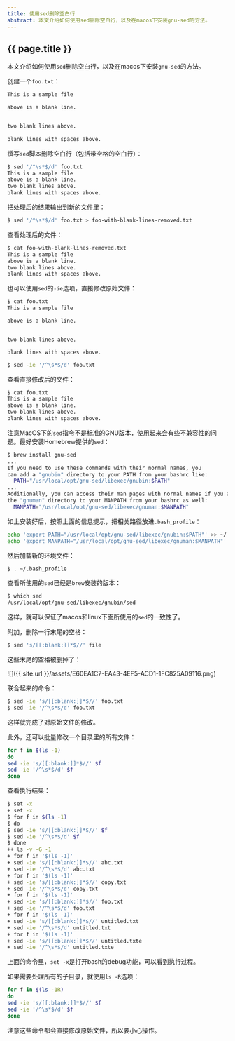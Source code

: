 ```yaml
---
title: 使用sed删除空白行
abstract: 本文介绍如何使用sed删除空白行，以及在macos下安装gnu-sed的方法。
---
```


## {{ page.title }}

本文介绍如何使用`sed`删除空白行，以及在macos下安装`gnu-sed`的方法。

创建一个`foo.txt`：

```txt
This is a sample file

above is a blank line.


two blank lines above.
   
blank lines with spaces above.
```

撰写`sed`脚本删除空白行（包括带空格的空白行）：

```bash
$ sed '/^\s*$/d' foo.txt
This is a sample file
above is a blank line.
two blank lines above.
blank lines with spaces above.
```

把处理后的结果输出到新的文件里：

```bash
$ sed '/^\s*$/d' foo.txt > foo-with-blank-lines-removed.txt
```

查看处理后的文件：

```bash
$ cat foo-with-blank-lines-removed.txt
This is a sample file
above is a blank line.
two blank lines above.
blank lines with spaces above.
```

也可以使用`sed`的`-ie`选项，直接修改原始文件：

```bash
$ cat foo.txt
This is a sample file

above is a blank line.


two blank lines above.

blank lines with spaces above.
```

```bash
$ sed -ie '/^\s*$/d' foo.txt
```

查看直接修改后的文件：

```bash
$ cat foo.txt
This is a sample file
above is a blank line.
two blank lines above.
blank lines with spaces above.
```

注意MacOS下的`sed`指令不是标准的GNU版本，使用起来会有些不兼容性的问题。最好安装Homebrew提供的`sed`：

```bash
$ brew install gnu-sed
...
If you need to use these commands with their normal names, you
can add a "gnubin" directory to your PATH from your bashrc like:
  PATH="/usr/local/opt/gnu-sed/libexec/gnubin:$PATH"
...
Additionally, you can access their man pages with normal names if you add
the "gnuman" directory to your MANPATH from your bashrc as well:
  MANPATH="/usr/local/opt/gnu-sed/libexec/gnuman:$MANPATH"
```

如上安装好后，按照上面的信息提示，把相关路径放进`.bash_profile`：

```bash
echo 'export PATH="/usr/local/opt/gnu-sed/libexec/gnubin:$PATH"' >> ~/.bash_profile
echo 'export MANPATH="/usr/local/opt/gnu-sed/libexec/gnuman:$MANPATH"' >> ~/.bash_profile
```

然后加载新的环境文件：

```bash
$ . ~/.bash_profile
```

查看所使用的`sed`已经是`brew`安装的版本：

```bash
$ which sed
/usr/local/opt/gnu-sed/libexec/gnubin/sed
```

这样，就可以保证了macos和linux下面所使用的`sed`的一致性了。

附加，删除一行末尾的空格：

```bash
$ sed 's/[[:blank:]]*$//' file
```

这些末尾的空格被删掉了：

![]({{ site.url }}/assets/E60EA1C7-EA43-4EF5-ACD1-1FC825A09116.png)

联合起来的命令：

```bash
$ sed -ie 's/[[:blank:]]*$//' foo.txt
$ sed -ie '/^\s*$/d' foo.txt
```

这样就完成了对原始文件的修改。

此外，还可以批量修改一个目录里的所有文件：

```bash
for f in $(ls -1)
do
sed -ie 's/[[:blank:]]*$//' $f
sed -ie '/^\s*$/d' $f
done
```

查看执行结果：

```bash
$ set -x
+ set -x
$ for f in $(ls -1)
$ do
$ sed -ie 's/[[:blank:]]*$//' $f
$ sed -ie '/^\s*$/d' $f
$ done
++ ls -v -G -1
+ for f in '$(ls -1)'
+ sed -ie 's/[[:blank:]]*$//' abc.txt
+ sed -ie '/^\s*$/d' abc.txt
+ for f in '$(ls -1)'
+ sed -ie 's/[[:blank:]]*$//' copy.txt
+ sed -ie '/^\s*$/d' copy.txt
+ for f in '$(ls -1)'
+ sed -ie 's/[[:blank:]]*$//' foo.txt
+ sed -ie '/^\s*$/d' foo.txt
+ for f in '$(ls -1)'
+ sed -ie 's/[[:blank:]]*$//' untitled.txt
+ sed -ie '/^\s*$/d' untitled.txt
+ for f in '$(ls -1)'
+ sed -ie 's/[[:blank:]]*$//' untitled.txte
+ sed -ie '/^\s*$/d' untitled.txte
```

上面的命令里，`set -x`是打开bash的debug功能，可以看到执行过程。

如果需要处理所有的子目录，就使用`ls -R`选项：

```bash
for f in $(ls -1R)
do
sed -ie 's/[[:blank:]]*$//' $f
sed -ie '/^\s*$/d' $f
done
```

注意这些命令都会直接修改原始文件，所以要小心操作。



